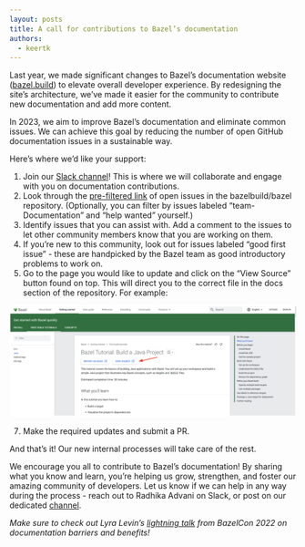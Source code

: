 ```yaml
---
layout: posts
title: A call for contributions to Bazel’s documentation
authors:
  - keertk
---
```


Last year, we made significant changes to Bazel’s documentation website ([bazel.build](https://bazel.build/)) to elevate overall developer experience. By redesigning the site’s architecture, we’ve made it easier for the community to contribute new documentation and add more content. 

In 2023, we aim to improve Bazel’s documentation and eliminate common issues. We can achieve this goal by reducing the number of open GitHub documentation issues in a sustainable way. 

Here’s where we’d like your support:
1. Join our [Slack channel](https://app.slack.com/client/TA4K1KQ87/C04JVKPP4EB)! This is where we will collaborate and engage with you on documentation contributions.
2. Look through the [pre-filtered link](https://github.com/bazelbuild/bazel/issues?q=is%3Aissue+is%3Aopen+label%3Ateam-Documentation+label%3A%22help+wanted%22+) of open issues in the bazelbuild/bazel repository. (Optionally, you can filter by issues labeled “team-Documentation” and “help wanted” yourself.)
3. Identify issues that you can assist with. Add a comment to the issues to let other community members know that you are working on them.
4. If you’re new to this community, look out for issues labeled “good first issue” - these are handpicked by the Bazel team as good introductory problems to work on.
5. Go to the page you would like to update and click on the “View Source” button found on top. This will direct you to the correct file in the docs section of the repository. For example:

![Image](/assets/blog-docs-view-source.png)

7. Make the required updates and submit a PR.


And that’s it! Our new internal processes will take care of the rest.

We encourage you all to contribute to Bazel’s documentation! By sharing what you know and learn, you’re helping us grow, strengthen, and foster our amazing community of developers. Let us know if we can help in any way during the process - reach out to Radhika Advani on Slack, or post on our dedicated [channel](https://app.slack.com/client/TA4K1KQ87/C04JVKPP4EB).

_Make sure to check out Lyra Levin’s [lightning talk](https://opensourcelive.withgoogle.com/events/bazelcon2022/watch?talk=day1-talk20) from BazelCon 2022 on documentation barriers and benefits!_
